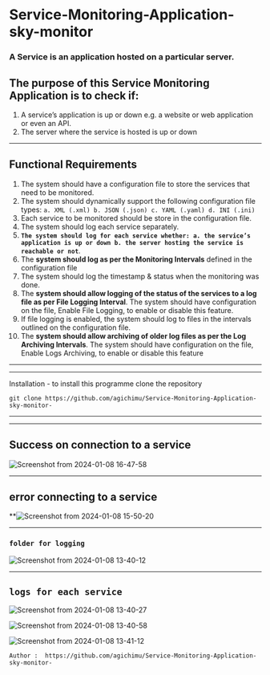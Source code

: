 # **Service-Monitoring-Application-sky-monitor**

### A Service is an application hosted on a particular server. 
## The purpose of this Service Monitoring Application is to check if:
1. A service’s application is up or down e.g. a website or web application or even an API.
2. The server where the service is hosted is up or down
----
## Functional Requirements
1. The system should have a configuration file to store the services that need to be monitored.
2. The system should dynamically support the following configuration file types:
   `a. XML (.xml)
   b. JSON (.json)
   c. YAML (.yaml)
   d. INI (.ini)`
3. Each service to be monitored should be store in the configuration file.
4. The system should log each service separately.
5. **`The system should log for each service whether:
   a. the service’s application is up or down
   b. the server hosting the service is reachable or not`**.
6. The **system should log as per the Monitoring Intervals** defined in the configuration file
7. The system should log the timestamp & status when the monitoring was done.
8. The **system should allow logging of the status of the services to a log file as per File Logging
   Interval**. The system should have configuration on the file, Enable File Logging, to enable
   or disable this feature.
9. If file logging is enabled, the system should log to files in the intervals outlined on the
   configuration file.
10. The **system should allow archiving of older log files as per the Log Archiving Intervals**. The
    system should have configuration on the file, Enable Logs Archiving, to enable or disable
    this feature
----    
----
Installation - to install this programme clone the repository
````
git clone https://github.com/agichimu/Service-Monitoring-Application-sky-monitor-
````
----

----
## Success on connection to a service 
![Screenshot from 2024-01-08 16-47-58](https://github.com/agichimu/Service-Monitoring-Application-sky-monitor-/assets/97959452/032b2184-23c6-4609-afe3-b60ab14ccf9f)

----

## error connecting to a service
**![Screenshot from 2024-01-08 15-50-20](https://github.com/agichimu/Service-Monitoring-Application-sky-monitor-/assets/97959452/67b9a5e7-1249-40a4-bf01-ab9c9e7d1bf1)

----
### `folder for logging`  
![Screenshot from 2024-01-08 13-40-12](https://github.com/agichimu/Service-Monitoring-Application-sky-monitor-/assets/97959452/acae62ad-8d12-42a2-988c-b8a3e581ce0d)

----
## `logs for each service` 
![Screenshot from 2024-01-08 13-40-27](https://github.com/agichimu/Service-Monitoring-Application-sky-monitor-/assets/97959452/abcae61b-74a0-498c-bcd3-1da98779d93b)

![Screenshot from 2024-01-08 13-40-58](https://github.com/agichimu/Service-Monitoring-Application-sky-monitor-/assets/97959452/2c6273b5-1cd6-4392-b77d-db64546b8d32)


![Screenshot from 2024-01-08 13-41-12](https://github.com/agichimu/Service-Monitoring-Application-sky-monitor-/assets/97959452/89ca2935-21ec-4aa8-899f-0c021e3c8134)

````
Author :  https://github.com/agichimu/Service-Monitoring-Application-sky-monitor-
````
